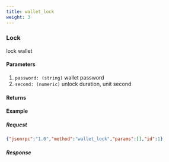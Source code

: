 ```yaml
---
title: wallet_lock
weight: 3
---
```


### Lock 
lock wallet

#### Parameters
1. `password: (string)` wallet password
2. `second: (numeric)` unlock duration, unit second

#### Returns


#### Example
##### Request
```json
{"jsonrpc":"1.0","method":"wallet_lock","params":[],"id":1}
```
##### Response